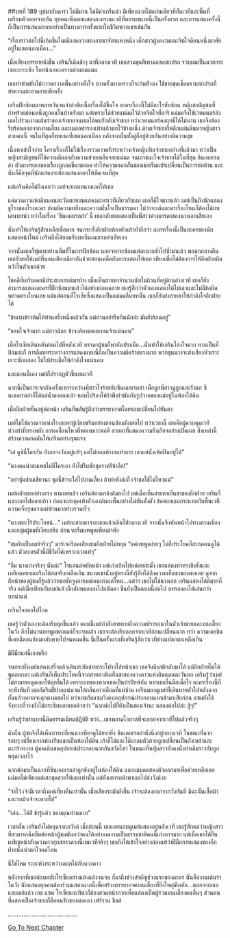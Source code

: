 ##บทที่ 189 บุปผากับดารา
ไม่มีม่าน ไม่มีคำเกริ่นนำ มีเพียงฉากไม้แผ่นเดียวที่กั้นเวทีและพื้นที่เตรียมตัวออกจากกัน ทุกคนเพิ่งเคยแสดงละครบนเวทีที่หยาบขนาดนี้เป็นครั้งแรก และการแสดงครั้งนี้ก็เป็นการแสดงละครอย่างเป็นทางการครั้งแรกในชีวิตพวกเขาเช่นกัน


“เรื่องราวต่อไปนี้เกิดขึ้นในเมืองหลวงของอาณาจักรแห่งหนึ่ง เด็กสาวผู้งดงามและจิตใจดีคนหนึ่งอาศัยอยู่ในเขตนอกเมือง...”


เมื่อเสียงบรรยายดังขึ้น เอรินก็เดินช้าๆ มาที่กลางเวที เธอสวมชุดสีเทามอซอสกปรก รวบผมเป็นมวยกระเซอะกระเซิง ใบหน้าเลอะคราบดำมอมแมม


เธอทำท่าขยับไม้กวาดกวาดพื้นอย่างตั้งใจ บางครั้งบางคราวก็จะก้มตัวลง ใช้ชายชุดเช็ดคราบสกปรกที่ทำความสะอาดยากสักครั้ง


เอรินฝึกซ้อมมาหลายวันจนจำลำดับเนื้อเรื่องได้ขึ้นใจ ละครเรื่องนี้ไม่มีอะไรซับซ้อน หญิงสามัญชนที่กำพร้าแม่คนหนึ่งถูกคนในบ้านรังแก แต่เพราะได้ช่วยแม่มดไว้ด้วยจิตใจที่อารี แม่มดจึงใช้เวทมนตร์ส่งเธอไปร่วมงานเต้นรำของเจ้าชายจนเธอได้พบรักกับเจ้าชาย ทว่าเวทมนตร์คงฤทธิ์ได้ไม่นาน เธอจึงต้องรีบร้อนออกจากงานเลี้ยง และเผลอทำรองเท้าแก้วตกไว้ข้างหนึ่ง ด้านเจ้าชายก็พลิกแผ่นดินหาหญิงสาวสวยคนนี้ จนในที่สุดก็พบเธอที่เขตนอกเมือง หลังจากนั้นทั้งคู่ก็อยู่ด้วยกันอย่างมีความสุข


เนื้อหาเข้าใจง่าย โครงเรื่องก็ไม่ใช่เรื่องราวความรักระหว่างเจ้าหญิงกับเจ้าชายอย่างที่แล้วมา ทว่าเป็นหญิงสามัญชนที่ใช้ความดีแลกกับความช่วยเหลือจากแม่มด จนเอาชนะใจเจ้าชายได้ในที่สุด ซินเดอเรลล่า ตัวละครเอกของเรื่องถูกกดขี่มาตลอด ทำให้ความอดกลั้นของเธอเริ่มแปรเปลี่ยนเป็นการต่อต้าน และนั่นก็คือจุดที่นักแสดงจะต้องแสดงออกให้ชัดเจนที่สุด


แต่เอรินคิดไม่ถึงเลยว่า เมย์จะยกบทนางเอกให้เธอ


แค่ดวงดาวแห่งดินแดนตะวันตกยอมแสดงละครเวทีเดียวกับเธอ เธอก็ดีใจมากแล้ว เมย์เป็นถึงนักแสดงชูโรงของโรงละคร ย่อมมีความหยิ่งและความมั่นใจเป็นธรรมดา ไม่ว่าจะเล่นละครเรื่องไหนก็ต้องได้บทเด่นบทนำ ทว่าในเรื่อง ‘ซินเดอเรลล่า’ นี้ เธอกลับขอแสดงเป็นพี่สาวต่างมารดาของนางเอกเสียเอง


นั่นทำให้เอรินรู้สึกเหลือเชื่อมาก จนกระทั่งอีกฝ่ายต้องย้ำแล้วย้ำอีกว่า ละครเรื่องนี้เป็นละครของนักแสดงหน้าใหม่ เอรินถึงได้ยอมรับบทซินเดอเรลล่าเสียเอง


จากนั้นเธอก็ทุ่มเทอย่างเต็มที่ในการฝึกซ้อม นอกจากจะซ้อมแต่ละฉากซ้ำไปซ้ำมาแล้ว พอตกกลางคืน เธอยังขอให้เมย์ที่นอนเตียงเดียวกันช่วยสอนเคล็ดลับการแสดงให้เธอ เพียงเพื่อไม่ต้องการให้อีกฝ่ายผิดหวังในตัวเธอด้วย


โชคดีที่เอรินเคยมีประสบการณ์มาบ้าง เมื่อเห็นสายตาจำนวนนับไม่ถ้วนที่อยู่ด้านล่างเวที เธอก็ยังสามารถแสดงละครที่ฝึกซ้อมมาแล้วได้อย่างผ่อนคลาย เธอรู้สึกว่าตัวเองแสดงได้ไม่เลวและไม่มีข้อผิดพลาดตรงไหนเลย แม้แต่ตอนที่โรเซียซึ่งแสดงเป็นแม่มดลืมบทนั้น เธอก็ยังส่งสายตาให้กำลังใจอีกฝ่ายได้


“ข้าแบ่งข้าวต้มให้ท่านครึ่งหนึ่งแล้วกัน แต่ท่านอย่ารีบกินนักล่ะ มันยังร้อนอยู่”


“ขอบใจเจ้ามาก แม่สาวน้อย ข้าจะต้องตอบแทนเจ้าแน่นอน”


เมื่อโรเซียเดินหลังค่อมไปที่หลังเวที บรรดาผู้ชมก็พากันปรบมือ...นั่นทำให้เอรินโล่งใจมาก หากเป็นที่ป้อมล่ะก็ การลืมบทระหว่างการแสดงแบบนี้ถือเป็นความผิดร้ายแรงมาก พวกขุนนางจะส่งเสียงหัวเราะเยาะนักแสดง ไม่ใช่ปรบมือให้กำลังใจแน่นอน


และตอนนี้เอง เมย์ก็ปรากฏตัวขึ้นบนเวที


ฉากนี้เป็นการเจอกันครั้งแรกระหว่างพี่สาวใจร้ายกับซินเดอเรลล่า เมื่อถูกพี่สาวดูถูกและรังแก ซินเดอเรลล่าก็ได้แต่น้ำตาคลอเบ้า หลบไปร้องไห้รำพึงรำพันกับรูปวาดของแม่อยู่ในห้องใต้ดิน


เมื่ออีกฝ่ายยืนอยู่ต่อหน้า เอรินก็พลันรู้สึกว่าบรรยากาศโดยรอบเปลี่ยนไปทันตา


เมย์ไม่ใช่ดวงดาวแห่งโรงละครผู้เงียบขรึมอย่างตอนซ้อมอีกต่อไป ทว่าเวลานี้ เธอคือผู้ควบคุมเวที ท่วงท่าที่ทรงพลัง การเคลื่อนไหวที่พอเหมาะพอดี สายตาที่แสดงความรังเกียจอย่างเปิดเผย สิ่งเหล่านี้สร้างความกดดันให้เอรินอย่างรุนแรง


“เอ๋ ดูซินี่ใครกัน ยังกลางวันอยู่แท้ๆ แต่ไม่ยอมทำงานทำการ เอาแต่นั่งเพ้อฝันอยู่ได้”


“นางคนน่าสมเพชไม่มีใครเอา ยังไม่รีบซักชุดราตรีข้าอีก!”


“อย่าซุ่มซ่ามเชียวนะ ชุดนี้ข้าจะใส่ไปงานเลี้ยง ถ้าทำพังล่ะก็ เจ้าชดใช้ไม่ไหวแน่”


เมย์ผลักเธออย่างแรง ตามบทแล้ว เอรินต้องแกล้งล้มลงไป แต่เมื่อเห็นสายตาเย็นชาของอีกฝ่าย เอรินก็ผงะถอยไปหลายก้าว ก่อนจะสะดุดเท้าตัวเองล้มลงพื้นอย่างไม่ทันตั้งตัว ข้อศอกเธอกระแทกกับพื้นเวที ความเจ็บรุนแรงแผ่ซ่านมาอย่างรวดเร็ว


“นางขยะไร้ประโยชน์...” เมย์ละสายตาจากเธอแล้วเดินไปกลางเวที จากนั้นจึงหันหน้าไปทางลานเมืองและกลุ่มผู้ชมที่เงียบกริบ ก่อนจะเริ่มบทพูดเพียงลำพัง


“สมกับเป็นเมย์จริงๆ” มาร์เจอรีลดเสียงชมอีกฝ่ายไม่หยุด “แค่บทพูดง่ายๆ ไม่กี่ประโยคก็สะกดคนดูได้แล้ว ตัวละครตัวนี้มีชีวิตได้เพราะนางแท้ๆ”


“อืม นางเก่งจริงๆ นั่นล่ะ” โรแลนด์พยักหน้า แต่เก่งเกินไปหน่อยล่ะมั้ง เธอแสดงท่าทางชิงชังและเหยียดหยามเอรินได้สมจริงเหลือเกิน ขนาดเขานั่งอยู่ตรงนี้ยังรู้สึกได้ถึงความเย็นชาของเธอเลย ดูจากสีหน้าของผู้ชมก็รู้แล้วว่าเธอชักจูงอารมณ์คนเก่งแค่ไหน...แต่ว่า เธอไม่ใช่นางเอก เอรินแสดงได้ดีมากก็จริง แต่เมื่อเทียบกับเมย์แล้วก็กลับหมองลงไปถนัดตา ขืนยังเป็นแบบนี้ต่อไป บทรองคงได้เด่นกว่าบทนำแน่


เอรินใจลอยไปไกล


เธอรู้ว่าตัวเองจะต้องรีบลุกขึ้นแล้ว ตอนนี้เมย์กำลังสาธยายถึงความปรารถนาในตัวเจ้าชายและงานเลี้ยงในวัง อีกไม่นานบทพูดของเมย์ก็จะจบแล้ว เธอจะต้องรีบออกจากเวทีก่อนเปลี่ยนฉาก ทว่า ความเคยชินที่เคยมีตอนซ้อมกลับหายไปจนหมดสิ้น นี่เป็นครั้งแรกที่เอรินรู้สึกว่าเวทีช่างแปลกตาเหลือเกิน


มีฝีมือแค่นี้เองหรือ


จนกระทั่งเมย์แสดงเสร็จแล้วเดินสะบัดชายกระโปรงใส่หน้าเธอ เธอจึงดึงสติกลับมาได้ แม้อีกฝ่ายไม่ได้พูดออกมา แต่เอรินก็เห็นประโยคนี้จากสายตาอันเย็นชาของดวงดาวแห่งดินแดนตะวันตก เอรินรู้ว่าเมย์ไม่สามารถฉุดเธอให้ลุกขึ้นได้ เพราะบทของพวกเธอเป็นปรปักษ์กัน หากเธอยื่นมือเมื่อไร ละครเรื่องนี้ก็จะพังทันที เธอกัดริมฝีปากแน่นจนได้กลิ่นคาวเลือดที่แผ่ซ่าน เอรินมองดูเมย์ที่เดินหายตัวไปหลังฉากกั้นแล้วอยากจะลุกตามเธอไป ทว่าเกธกับแซมวิ่งแบกอุปกรณ์ประกอบฉากเข้ามาเสียก่อน แซมยังใช้จังหวะที่วางถังไม้กระซิบบอกเธอด้วยว่า “ฉากต่อไปก็ยังเป็นของเจ้านะ แสดงต่อไปล่ะ สู้ๆ!”


เอรินรู้ว่าทำแบบนี้ผิดธรรมเนียมปฏิบัติ ทว่า...เธอพลาดโอกาสที่จะออกจากเวทีไปแล้วจริงๆ


ดังนั้น ผู้ชมจึงได้เห็นการเปลี่ยนฉากที่หาดูได้ยากยิ่ง ซินเดอเรลล่านั่งนิ่งอยู่กลางเวที ในขณะที่ฉากรอบๆ เปลี่ยนจากห้องรับแขกเป็นห้องใต้ดิน เก้าอี้ไม้และโต๊ะกลมตัวสวยถูกเปลี่ยนเป็นถังเหล้าและตะกร้าหวาย ผู้คนเดินขนอุปกรณ์ประกอบฉากกันขวักไขว่ ในขณะที่หญิงสาวยังคงนั่งท่าเดิมราวกับถูกหยุดเวลาไว้


ฉากต่อมาเป็นฉากที่ซินเดอเรลล่าถูกขังอยู่ในห้องใต้ดิน และแม่มดแสดงตัวออกมาเพื่อช่วยเหลือเธอ แม่มดไม่เพียงแต่เสกชุดสวยให้เธอเท่านั้น แต่ยังเสกรถม้าพาเธอไปส่งวังด้วย


“จำไว้ เจ้ามีเวลาถึงแค่เที่ยงคืนเท่านั้น เมื่อเสียงระฆังดังขึ้น เจ้าจะต้องออกจากวังทันที มิฉะนั้นเสื้อผ้าและรถม้าเจ้าจะหายไป”


“เอ่อ...ได้สิ ข้ารู้แล้ว ขอบคุณท่านมาก”


เวลานั้น เอรินยังไม่หลุดจากภวังค์ เมื่อก่อนนี้ เธอเคยแอบดูเมย์แสดงอยู่หลังเวที เธอรู้สึกแค่ว่าหญิงสาวที่สามารถฉีกยิ้มต่อหน้าผู้ชมพันกว่าคนได้อย่างงดงามเป็นธรรมชาติคนนี้เก่งกาจมาก แต่เมื่อเธอได้ยืนเผชิญหน้ากับดวงดาวสุกสกาวดวงนี้บนเวทีจริงๆ เธอถึงได้เข้าใจอย่างถ่องแท้ว่าฝีมือการแสดงของอีกฝ่ายนั้นน่าตกใจแค่ไหน


นี่ใช่ไหม ระยะห่างระหว่างดอกไม้กับดวงดาว


หลังจากที่เธอต่อบทกับโรเซียอย่างแห้งแล้งจนจบ ก็มาถึงช่วงสำคัญช่วงแรกของละคร นั่นคืองานเต้นรำในวัง นักแสดงทุกคนต้องร่วมแสดงฉากนี้เพื่อสร้างบรรยากาศงานเลี้ยงที่ยิ่งใหญ่คึกคัก...นอกจากเธอและเมย์แล้ว เกธ แซม โรเซียและทีน่าก็ต้องสวมหน้ากากเพื่อแสดงเป็นผู้ร่วมงานเลี้ยงคนอื่นๆ ส่วนคนที่แสดงเป็นเจ้าชายก็คือคนรักของเธอเอง เฟร์ราน ชิลต์


........................................




[Go To Next Chapter]( ./102.md)